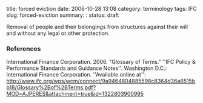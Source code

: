 title: forced eviction
date: 2006-10-28 13:08
category: terminology
tags: IFC
slug: forced-eviction
summary: :
status: draft

Removal of people and their belongings from structures against their will and without any legal or other protection.

### References

International Finance Corporation. 2006. "Glossary of Terms." ''IFC Policy & Performance Standards and Guidance Notes''. Washington D.C.: International Finance Corporation. ''Available online at'': http://www.ifc.org/wps/wcm/connect/9a9464804885598c8364d36a6515bb18/Glossary%2Bof%2BTerms.pdf?MOD=AJPERES&attachment=true&id=1322803900995



